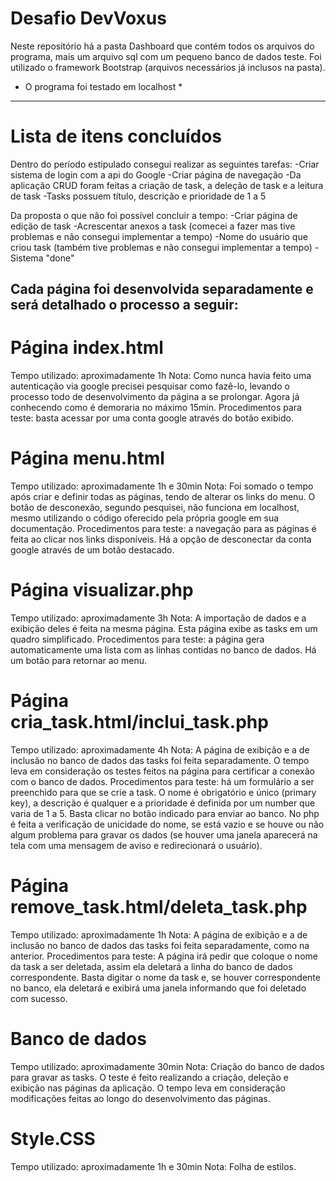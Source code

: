 # Desafio DevVoxus
Neste repositório há a pasta Dashboard que contém todos os arquivos do programa, mais um arquivo sql com um pequeno banco de dados teste. Foi utilizado o framework Bootstrap (arquivos necessários já inclusos na pasta).
* O programa foi testado em localhost *
--------------------------------------------------------------------------------------------------------------------------------
# Lista de itens concluídos

Dentro do período estipulado consegui realizar as seguintes tarefas:
-Criar sistema de login com a api do Google
-Criar página de navegação
-Da aplicação CRUD foram feitas a criação de task, a deleção de task e a leitura de task
-Tasks possuem título, descrição e prioridade de 1 a 5

Da proposta o que não foi possível concluir a tempo:
-Criar página de edição de task
-Acrescentar anexos a task (comecei a fazer mas tive problemas e não consegui implementar a tempo)
-Nome do usuário que criou task (também tive problemas e não consegui implementar a tempo)
-Sistema "done"


Cada página foi desenvolvida separadamente e será detalhado o processo a seguir:
--------------------------------------------------------------------------------------------------------------------------------

# Página index.html
Tempo utilizado: aproximadamente 1h
Nota: Como nunca havia feito uma autenticação via google precisei pesquisar como fazê-lo, levando o processo todo de desenvolvimento da página a se prolongar. Agora já conhecendo como é demoraria no máximo 15min.
Procedimentos para teste: basta acessar por uma conta google através do botão exibido.

# Página menu.html
Tempo utilizado: aproximadamente 1h e 30min
Nota: Foi somado o tempo após criar e definir todas as páginas, tendo de alterar os links do menu. O botão de desconexão, segundo pesquisei, não funciona em localhost, mesmo utilizando o código oferecido pela própria google em sua documentação.
Procedimentos para teste: a navegação para as páginas é feita ao clicar nos links disponíveis. Há a opção de desconectar da conta google através de um botão destacado.

# Página visualizar.php
Tempo utilizado: aproximadamente 3h
Nota: A importação de dados e a exibição deles é feita na mesma página. Esta página exibe as tasks em um quadro simplificado.
Procedimentos para teste: a página gera automaticamente uma lista com as linhas contidas no banco de dados. Há um botão para retornar ao menu.

# Página cria_task.html/inclui_task.php
Tempo utilizado: aproximadamente 4h
Nota: A página de exibição e a de inclusão no banco de dados das tasks foi feita separadamente. O tempo leva em consideração os testes feitos na página para certificar a conexão com o banco de dados.
Procedimentos para teste: há um formulário a ser preenchido para que se crie a task. O nome é obrigatório e único (primary key),
a descrição é qualquer e a prioridade é definida por um number que varia de 1 a 5. Basta clicar no botão indicado para enviar ao banco. No php é feita a verificação de unicidade do nome, se está vazio e se houve ou não algum problema para gravar os dados (se houver uma janela aparecerá na tela com uma mensagem de aviso e redirecionará o usuário).

# Página remove_task.html/deleta_task.php
Tempo utilizado: aproximadamente 1h
Nota: A página de exibição e a de inclusão no banco de dados das tasks foi feita separadamente, como na anterior.
Procedimentos para teste: A página irá pedir que coloque o nome da task a ser deletada, assim ela deletará a linha do banco de dados correspondente. Basta digitar o nome da task e, se houver correspondente no banco, ela deletará e exibirá uma janela informando que foi deletado com sucesso.

# Banco de dados
Tempo utilizado: aproximadamente 30min
Nota: Criação do banco de dados para gravar as tasks. O teste é feito realizando a criação, deleção e exibição nas páginas da aplicação. O tempo leva em consideração modificações feitas ao longo do desenvolvimento das páginas.

# Style.CSS
Tempo utilizado: aproximadamente 1h e 30min
Nota: Folha de estilos.
